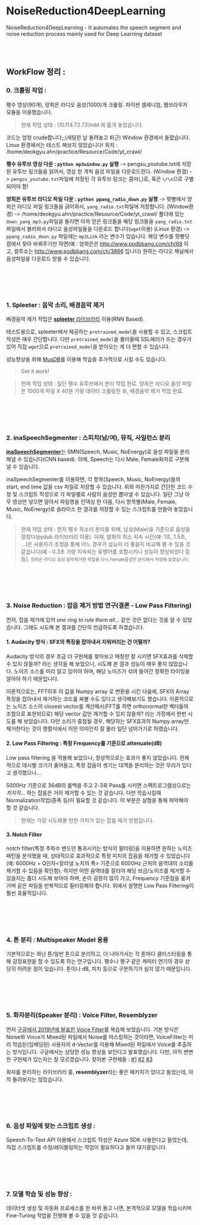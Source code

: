 # NoiseReduction4DeepLearning

NoiseReduction4DeepLearning - It automates the speech segment and noise reduction process mainly used for Deep Learning dataset


<br></br>



## WorkFlow 정리 :



### 0. 크롤링 작업 :

펭수 영상(90개), 양희은 라디오 음성(1000)개 크롤링. 파이썬 셀레니엄, 웹브라우저 모듈을 이용했습니다.

> 현재 작업 상태 : \\10.114.72.73\hdd 에 옮겨 놓았습니다.

코드는 엄청 crude합니다;;(세팅한 날 돌려놓고 퇴근) Window 환경에서 돌렸습니다. Linux 환경에서는 테스트 해보지 않았습니다!
위치 : /home/deokgyu.ahn/practice/Resource/Code/yt_crawl/

**펭수 유투브 영상 다운 : `python mp3window.py` 실행**
-> pengsu_youtube.txt에 저장된 유투브 링크들을 읽어서, 영상 한 개씩 음성 파일을 다운로드한다. (Window 환경)
-> `pengsu_youtube.txt`파일에 저장된 각 유투브 링크는 콤마(,)로, 혹은 `\r\n`으로 구별되어야 함!

**양희은 유투브 라디오 파일 다운 : `python ppang_radio_down.py` 실행**
-> 팟빵에서 양희은 라디오 파일 링크들을 긁어와서, `yang_radio.txt`파일에 저장합니다. (Window환경)
-> /home/deokgyu.ahn/practice/Resource/Code/yt_crawl/ 폴더에 있는 `down_yang_mp3.py`파일을 돌리면 아까 얻은 링크들을 해당 링크들을 `yang_radio.txt` 파일에서 불러와서 라디오 음성파일들을 다운로드 합니다(`wget`이용) (Linux 환경)
-> `ppang_radio_down.py` 파일에는 `mp3Link` 라는 변수가 있습니다. 해당 변수를 팟빵닷컴에서 찾아 바꿔주기만 하면(예 : 양희은은 http://www.podbbang.com/ch/88 이고, 컬투쇼는 http://www.podbbang.com/ch/3866 입니다) 원하는 라디오 채널에서 음성파일을 다운로드 받을 수 있습니다.

<br></br>
---


### 1. Spleeter : 음악 소리, 배경음악 제거 

배경음악 제거 작업은 [**spleeter** 라이브러리](https://github.com/deezer/spleeter) 이용(RNN Based).

테스트용으로, spleeter에서 제공하는 `pretrained_model`을 사용할 수 있고, 스크립트 작성은 매우 간단합니다. 다만 `pretrained_model`을 불러올때 SSL에러가 뜨는 경우가 있어 직접 `wget`으로 `pretrained_model`을 받아오는 게 더 편할 수 있습니다.

성능향상을 위해 [MusDB](https://sigsep.github.io/datasets/musdb.html)를 이용해 학습을 추가적으로 시킬 수도 있습니다.

> Get it work!





> 현재 작업 상태 : 일단 펭수 유투브에서 분리 작업 완료. 양희은 라디오 음성 파일은 1000개 파일 X 40분 가량 데이터 크롤링한 후, 배경음악 제거 작업 완료.


<br></br>
---


### 2. inaSpeechSegmenter : 스피치(남/여), 뮤직, 사일런스 분리

[**inaSpeechSegmenter**](https://github.com/ina-foss/inaSpeechSegmenter)는 SMN(Speech, Music, NoEnergy)로 음성 파일을 분리해낼 수 있습니다(CNN based). 이때, Speech는 다시 Male, Female화자로 구분해낼 수 있습니다.

inaSpeechSegmenter를 이용하면, 각 항목(Speech, Music, NoEnergy)들의 start, end time 값을 csv 파일로 저장할 수 있습니다. 위와 마찬가지로 간단한 코드 수정 및 스크립트 작성으로 각 파일별로 사람의 음성만 뽑아낼 수 있습니다. 일단 그냥 아무 영상만 넣으면 알아서 파일명을 인덱싱 한 다음, 다시 항목별(Male, Female, Music, NoEnergy)로 슬라이스 한 결과를 저장할 수 있는 스크립트를 만들어 놓았습니다.

> 현재 작업 상태 : 먼저 펭수 목소리 분리를 위해, 남성(Male)을 기준으로 음성을 잘랐다(pydub 라이브러리 이용). 이때, 발화의 최소 지속 시간(예: 1초, 1.5초, ...)은 사용자가 조정을 통해 어느 경우가 성능이 더 좋을지 비교해 볼 수 있을 것 같습니다(예 - 0.3초 가량 지속되는 유행어를 포함시키니 성능이 향상되었다 등등). <small>양희은 라디오 음성 음악제거한 파일을 다시 Female음성만 분리해서 저장해 놓았습니다.</small>


<br></br>
---


### 3. Noise Reduction : 잡음 제거 방법 연구(결론 - Low Pass Filtering)

먼저, 잡음 제거에 있어 *one ring to rule them all...* 같은 것은 없다는 것을 알 수 있었습니다. 그래도 시도해 본 결과를 간단히 언급하도록 하겠습니다.

#### 1. Audacity 방식 : SFX의 특징을 잡아내서 지워버리는 건 어떨까?

Audacity 방식의 경우 조금 더 구현체를 찾아보고 매칭만 잘 시키면 SFX효과를 삭제할 수 있지 않을까? 라는 생각을 해 보았으나, 시도해 본 결과 성능이 매우 좋지 않았습니다. 노이즈 소스를 미리 알고 있어야 하며, 해당 노이즈가 섞여 들어간 정확한 타이밍을 알아야 하기 때문입니다.

이론적으로는, FFT이후 이 값을 Numpy array 로 변환을 시킨 다음에, SFX의 Array 특징을 잡아내서 제거하는 코드를 짜볼 수도 있다고 생각해보기도 했습니다. 이론적으로는 노이즈 소스의 closest vector를 계산해서(FFT를 하면 orthonormal한 벡터들의 조합으로 표현되므로) 해당 vector 값만 제거할 수 있지 않을까? 라는 가정에서 한번 시도를 해 보았습니다. 다만 소리가 중첩될 경우, 해당하는 SFX효과의 Numpy array만 제거한다는 것이 행렬식에서 어떤 의미인지 잘 몰라 일단 넘어가기로 하였습니다.

#### 2. Low Pass Filtering : 특정 Frequency를 기준으로 attenuate(dB)

Low pass filtering 을 적용해 보았으나, 정성적으로는 효과가 좋지 않았습니다. 전체적으로 데시벨 크기가 줄어들고, 특정 잡음이 생기는 대역을 분리하는 것은 무리가 있다고 생각했으나...

5000Hz 기준으로 36dB의 롤백을 주고 2-3회 Pass를 시키면 스펙트로그램상으로는 *치지직...* 하는 잡음은 거의 제거할 수 있는 것 같습니다. 다만 학습시킬때 Normalization작업(증폭 등)이 필요할 것 같습니다. 이 부분은 실험을 통해 파악해야 할 것 같습니다.

> 현재는 가장 시도해볼 만한 가치가 있는 잡음 제거 방법입니다.

#### 3. Notch Filter

notch filter(특정 주파수 밴드만 통과시키는 방식의 필터링)을 이용하면 원하는 노이즈 패턴을 분석했을 때, 상대적으로 효과적으로 특정 피치의 잡음을 제거할 수 있었습니다(예: 6000Hz + Q인자<잘라낼 노치의 폭> 기준으로  6000Hz 근처의 음역대의 소리를 제거할 수 있음을 확인함). 하지만 어떤 음역대를 잘라야 해당 브금/노이즈를 제거할 수 있을지는 좀더 시도해 보아야 하며, 손이 굉장히 많이 가고, Frequency 기준점을 옮겨가며 같은 파일을 반복적으로 필터링해야 합니다. 위에서 설명한 Low Pass Filtering이 훨씬 효율적입니다.



<br></br>
---

### 4. 톤 분리 : Multispeaker Model 응용

기본적으로는 화난 톤/일반 톤으로 분리하고, 더 나아가서는 각 톤마다 클러스터링을 통해 감정표현을 할 수 있도록 하는 연구입니다. 펭수나 짱구 같은 캐릭터 연기의 경우 상당히 어려운 점이 있습니다. 톤이나 dB, 피치 등으로 구분하기가 쉽지 않기 때문입니다.



<br></br>
---

### 5. 화자분리(Speaker 분리) : Voice Filter, Resemblyzer

먼저 [구글에서 2019년에 발표한 Voice Filter](https://google.github.io/speaker-id/publications/VoiceFilter/)를 복습해 보았습니다. 기본 방식은 Noise와 Voice가 Mixed된 파일에서 Noise를 마스킹하는 것이라면, VoiceFilter는 미리 학습된(임베딩된) 사용자의 d-Vector를 이용해 Mixed된 파일에서 Voice를 추출하는 방식입니다. 구글에서는 상당한 성능 향상을 보인다고 발표했습니다. 다만, 아직 변변한 구현체가 있는지는 잘 모르겠습니다. 찾아본 구현체들 : [#1](https://github.com/mindslab-ai/voicefilter) [#2](https://github.com/edwardyoon/voicefilter) [#3](https://github.com/funcwj/voice-filter)

화자를 분리하는 라이브러리 중, **resemblyzer**라는 좋은 패키지가 있다고 들었는데, 아직 돌려보지는 않았습니다.


<br></br>
---

### 6. 음성 파일에 맞는 스크립트 생성 : 

Speech-To-Text API 이용해서 스크립트 작성은 Azure SDK 사용한다고 들었는데, 직접 스크립트를 수정/레이블링하는 작업이 필요하다고 들어 대기중입니다.


<br></br>
---

### 7. 모델 학습 및 성능 향상 : 

데이터셋 생성 및 자동화 프로세스를 한 바퀴 돌고 나면, 본격적으로 모델을 학습시키며 Fine-Tuning 작업을 진행해 볼 수 있을 것 같습니다.

